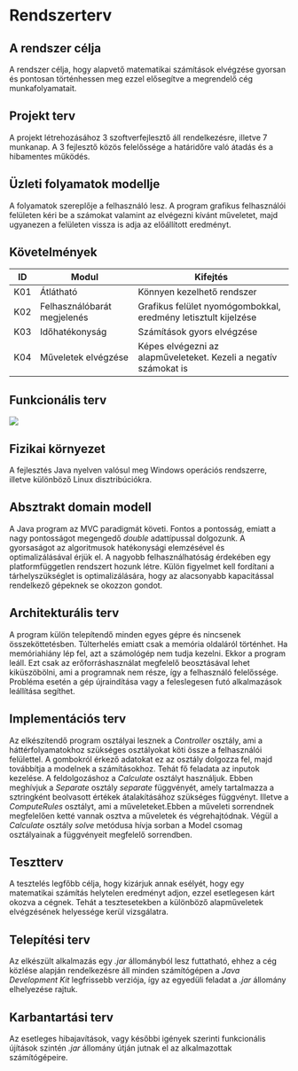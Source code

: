 # Rendszerterv

## A rendszer célja
A rendszer célja, hogy alapvető matematikai számítások elvégzése gyorsan és pontosan történhessen meg ezzel elősegítve a megrendelő cég munkafolyamatait.

## Projekt terv
A projekt létrehozásához 3 szoftverfejlesztő áll rendelkezésre, illetve 7 munkanap. A 3 fejlesztő közös felelőssége a határidőre való átadás és a hibamentes működés.

## Üzleti folyamatok modellje
A folyamatok szereplője a felhasználó lesz. A program grafikus felhasználói felületen kéri be a számokat valamint az elvégezni kívánt műveletet, majd ugyanezen a felületen vissza is adja az előállított eredményt.

## Követelmények
|ID|Modul|Kifejtés|
|--|-----|--------|
|K01|Átlátható|Könnyen kezelhető rendszer
|K02|Felhasználóbarát megjelenés|Grafikus felület nyomógombokkal, eredmény letisztult kijelzése
|K03|Időhatékonyság|Számítások gyors elvégzése
|K04|Műveletek elvégzése|Képes elvégezni az alapműveleteket. Kezeli a negatív számokat is

## Funkcionális terv
![](https://raw.githubusercontent.com/nehai-kettes-tankor/first-project/master/Documents/uml.png)

## Fizikai környezet
A fejlesztés Java nyelven valósul meg Windows operációs rendszerre, illetve különböző Linux disztribúciókra.

## Absztrakt domain modell
A Java program az MVC paradigmát követi. Fontos a pontosság, emiatt a nagy pontosságot megengedő *double* adattípussal dolgozunk. A gyorsaságot az algoritmusok hatékonysági elemzésével és optimalizálásával érjük el. A nagyobb felhasználhatóság érdekében egy platformfüggetlen rendszert hozunk létre. Külön figyelmet kell fordítani a tárhelyszükséglet is optimalizálására, hogy az alacsonyabb kapacitással rendelkező gépeknek se okozzon gondot.
    
## Architekturális terv
A program külön telepítendő minden egyes gépre és nincsenek összeköttetésben. Túlterhelés emiatt csak a memória oldaláról történhet. Ha memóriahiány lép fel, azt a számológép nem tudja kezelni. Ekkor a program leáll. Ezt csak az erőforráshasználat megfelelő beosztásával lehet kiküszöbölni, ami a programnak nem része, így a felhasználó felelőssége. Probléma esetén a gép újraindítása vagy a feleslegesen futó alkalmazások leállítása segíthet.

## Implementációs terv
Az elkészítendő program osztályai lesznek a *Controller* osztály, ami a háttérfolyamatokhoz szükséges osztályokat köti össze a felhasználói felülettel. A gombokról érkező adatokat ez az osztály dolgozza fel, majd továbbítja a modelnek a számításokhoz. Tehát fő feladata az inputok kezelése. A feldolgozáshoz a *Calculate* osztályt használjuk. Ebben meghívjuk a *Separate* osztály *separate* függvényét, amely tartalmazza a sztringként beolvasott értékek átalakításához szükséges függvényt. Illetve a *ComputeRules* osztályt, ami a műveleteket.Ebben a műveleti sorrendnek megfelelően ketté vannak osztva a műveletek és végrehajtódnak. Végül a *Calculate* osztály *solve* metódusa hívja sorban a Model csomag osztályainak a függvényeit megfelelő sorrendben.

## Tesztterv
A tesztelés legfőbb célja, hogy kizárjuk annak esélyét, hogy egy matematikai számítás helytelen eredményt adjon, ezzel esetlegesen kárt okozva a cégnek. Tehát a tesztesetekben a különböző alapműveletek elvégzésének helyessége kerül vizsgálatra.

## Telepítési terv
Az elkészült alkalmazás egy *.jar* állományból lesz futtatható, ehhez a cég közlése alapján rendelkezésre áll minden számítógépen a *Java Development Kit* legfrissebb verziója, így az egyedüli feladat a *.jar* állomány elhelyezése rajtuk.

## Karbantartási terv
Az esetleges hibajavítások, vagy későbbi igények szerinti funkcionális újítások szintén *.jar* állomány útján jutnak el az alkalmazottak számítógépeire.
